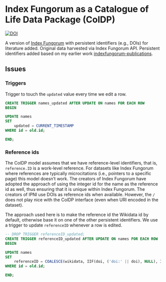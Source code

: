 # Index Fungorum as a Catalogue of Life Data Package (ColDP)

[![DOI](https://zenodo.org/badge/DOI/10.5281/zenodo.7211135.svg)](https://doi.org/10.5281/zenodo.7211135)

A version of [Index Fungorum](http://www.indexfungorum.org) with persistent identifiers (e.g., DOIs) for literature added. Original data harvested via Index Fungorum API. Persistent identifiers added based on my earlier work [indexfungorum-publications](https://github.com/rdmpage/indexfungorum-publications).

## Issues

### Triggers

Trigger to touch the `updated` value every time we edit a row.

```sql
CREATE TRIGGER names_updated AFTER UPDATE ON names FOR EACH ROW
BEGIN

UPDATE names
SET
    updated = CURRENT_TIMESTAMP
WHERE id = old.id;

END;
```

### Reference ids

The ColDP model assumes that we have reference-level identifiers, that is, `reference.ID` is a work-level reference. For datasets like Index Fungorum where references are typically microcitations (i.e., pointers to a specific page) this model doesn’t work. The creators of Index Fungorum have adopted the approach of using the integer id for the name as the reference id as well, thus ensuring that it is unique within Index Fungorum. The creators of IPNI use DOIs as reference ids when available. However, the `/` does not play nice with the ColDP interface (even when URI encoded in the dataset).

The approach used here is to make the reference id the Wikidata id by default, otherwise base it on one of the other persistent identifiers. We use a trigger to update `referenceID` whenever a row is edited. 

```sql
-- DROP TRIGGER referenceID_updated;
CREATE TRIGGER referenceID_updated AFTER UPDATE ON names FOR EACH ROW
BEGIN

UPDATE names
SET
    referenceID = COALESCE(wikidata, IIF(doi, ('doi:' || doi), NULL), IIF(handle, ('hdl:' || handle), NULL), IIF(jstor, ('jstor:' || jstor), NULL), IIF(biostor, ('biostor:' || biostor), NULL), url, pdf)
WHERE id = old.id;

END;
```



